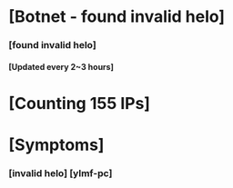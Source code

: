 # [Botnet - found invalid helo]
### [found invalid helo]
#### [Updated every 2~3 hours]

# [Counting 155 IPs]

# [Symptoms] 
###   [invalid helo] [ylmf-pc]

